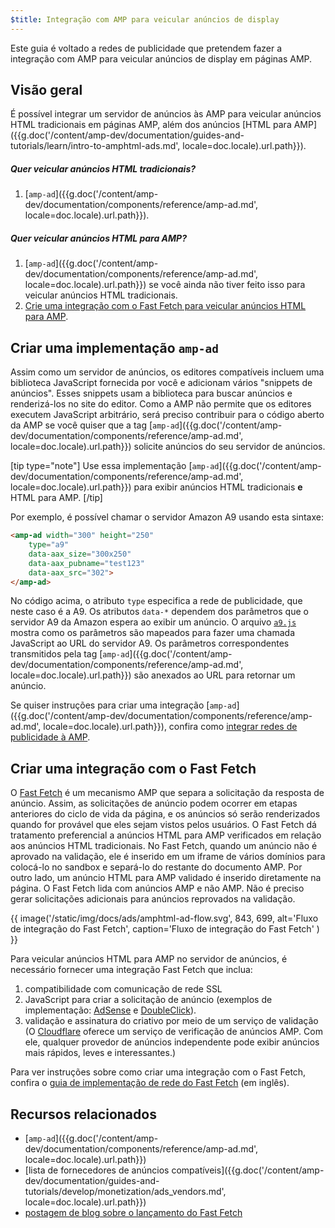 ```yaml
---
$title: Integração com AMP para veicular anúncios de display
---
```


Este guia é voltado a redes de publicidade que pretendem fazer a integração com AMP para veicular anúncios de display em páginas AMP.

## Visão geral

É possível integrar um servidor de anúncios às AMP para veicular anúncios HTML tradicionais em páginas AMP, além dos anúncios [HTML para AMP]({{g.doc('/content/amp-dev/documentation/guides-and-tutorials/learn/intro-to-amphtml-ads.md', locale=doc.locale).url.path}}).

##### Quer veicular anúncios HTML tradicionais?

1.  [`amp-ad`]({{g.doc('/content/amp-dev/documentation/components/reference/amp-ad.md', locale=doc.locale).url.path}}).

##### Quer veicular anúncios HTML para AMP?

1. [`amp-ad`]({{g.doc('/content/amp-dev/documentation/components/reference/amp-ad.md', locale=doc.locale).url.path}}) se você ainda não tiver feito isso para veicular anúncios HTML tradicionais.
2. [Crie uma integração com o Fast Fetch para veicular anúncios HTML para AMP](#creating-a-fast-fetch-integration).

## Criar uma implementação `amp-ad`

Assim como um servidor de anúncios, os editores compatíveis incluem uma biblioteca JavaScript fornecida por você e adicionam vários "snippets de anúncios". Esses snippets usam a biblioteca para buscar anúncios e renderizá-los no site do editor. Como a AMP não permite que os editores executem JavaScript arbitrário, será preciso contribuir para o código aberto da AMP se você quiser que a tag [`amp-ad`]({{g.doc('/content/amp-dev/documentation/components/reference/amp-ad.md', locale=doc.locale).url.path}}) solicite anúncios do seu servidor de anúncios.

[tip type="note"]
Use essa implementação [`amp-ad`]({{g.doc('/content/amp-dev/documentation/components/reference/amp-ad.md', locale=doc.locale).url.path}})  para exibir anúncios HTML tradicionais **e** HTML para AMP.
[/tip]

Por exemplo, é possível chamar o servidor Amazon A9 usando esta sintaxe:

```html
<amp-ad width="300" height="250"
    type="a9"
    data-aax_size="300x250"
    data-aax_pubname="test123"
    data-aax_src="302">
</amp-ad>
```

No código acima, o atributo `type` especifica a rede de publicidade, que neste caso é a A9. Os atributos `data-*` dependem dos parâmetros que o servidor A9 da Amazon espera ao exibir um anúncio. O arquivo [`a9.js`](https://github.com/ampproject/amphtml/blob/master/ads/a9.js) mostra como os parâmetros são mapeados para fazer uma chamada JavaScript ao URL do servidor A9. Os parâmetros correspondentes transmitidos pela tag [`amp-ad`]({{g.doc('/content/amp-dev/documentation/components/reference/amp-ad.md', locale=doc.locale).url.path}})  são anexados ao URL para retornar um anúncio.

Se quiser instruções para criar uma integração [`amp-ad`]({{g.doc('/content/amp-dev/documentation/components/reference/amp-ad.md', locale=doc.locale).url.path}}), confira como [integrar redes de publicidade à AMP](https://github.com/ampproject/amphtml/blob/master/ads/README.md).

## Criar uma integração com o Fast Fetch

O [Fast Fetch](/latest/blog/even-faster-loading-ads-in-amp/) é um mecanismo AMP que separa a solicitação da resposta de anúncio. Assim, as solicitações de anúncio podem ocorrer em etapas anteriores do ciclo de vida da página, e os anúncios só serão renderizados quando for provável que eles sejam vistos pelos usuários. O Fast Fetch dá tratamento preferencial a anúncios HTML para AMP verificados em relação aos anúncios HTML tradicionais. No Fast Fetch, quando um anúncio não é aprovado na validação, ele é inserido em um iframe de vários domínios para colocá-lo no sandbox e separá-lo do restante do documento AMP. Por outro lado, um anúncio HTML para AMP validado é inserido diretamente na página. O Fast Fetch lida com anúncios AMP e não AMP. Não é preciso gerar solicitações adicionais para anúncios reprovados na validação.

{{ image('/static/img/docs/ads/amphtml-ad-flow.svg', 843, 699, alt='Fluxo de integração do Fast Fetch', caption='Fluxo de integração do Fast Fetch' ) }}

Para veicular anúncios HTML para AMP no servidor de anúncios, é necessário fornecer uma integração Fast Fetch que inclua:

1.  compatibilidade com comunicação de rede SSL
1.  JavaScript para criar a solicitação de anúncio (exemplos de implementação: [AdSense](https://github.com/ampproject/amphtml/tree/master/extensions/amp-ad-network-adsense-impl) e [DoubleClick](https://github.com/ampproject/amphtml/tree/master/extensions/amp-ad-network-doubleclick-impl)).
1.  validação e assinatura do criativo por meio de um serviço de validação (O [Cloudflare](https://blog.cloudflare.com/firebolt/) oferece um serviço de verificação de anúncios AMP. Com ele, qualquer provedor de anúncios independente pode exibir anúncios mais rápidos, leves e interessantes.)

Para ver instruções sobre como criar uma integração com o Fast Fetch, confira o [guia de implementação de rede do Fast Fetch](https://github.com/ampproject/amphtml/blob/master/ads/google/a4a/docs/Network-Impl-Guide.md) (em inglês).

## Recursos relacionados

*   [`amp-ad`]({{g.doc('/content/amp-dev/documentation/components/reference/amp-ad.md', locale=doc.locale).url.path}})
*   [lista de fornecedores de anúncios compatíveis]({{g.doc('/content/amp-dev/documentation/guides-and-tutorials/develop/monetization/ads_vendors.md', locale=doc.locale).url.path}})
*   [postagem de blog sobre o lançamento do Fast Fetch](/latest/blog/even-faster-loading-ads-in-amp/)
